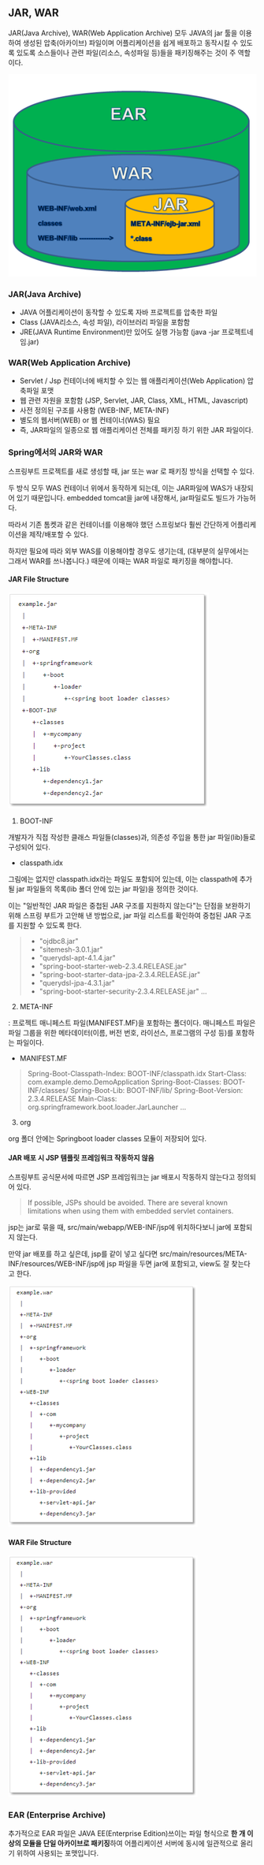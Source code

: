 ## JAR, WAR

JAR(Java Archive), WAR(Web Application Archive) 모두 JAVA의 jar 툴을 이용하여 생성된 압축(아카이브) 파일이며 어플리케이션을 쉽게 배포하고 동작시킬 수 있도록 있도록 소스들이나 관련 파일(리소스, 속성파일 등)들을 패키징해주는 것이 주 역할이다.

![](img/jarwar.png)

### JAR(Java Archive)

- JAVA 어플리케이션이 동작할 수 있도록 자바 프로젝트를 압축한 파일
- Class (JAVA리소스, 속성 파일), 라이브러리 파일을 포함함
- JRE(JAVA Runtime Environment)만 있어도 실행 가능함 (java -jar 프로젝트네임.jar)

### WAR(Web Application Archive)

- Servlet / Jsp 컨테이너에 배치할 수 있는 웹 애플리케이션(Web Application) 압축파일 포맷
- 웹 관련 자원을 포함함 (JSP, Servlet, JAR, Class, XML, HTML, Javascript)
- 사전 정의된 구조를 사용함 (WEB-INF, META-INF)
- 별도의 웹서버(WEB) or 웹 컨테이너(WAS) 필요
- 즉, JAR파일의 일종으로 웹 애플리케이션 전체를 패키징 하기 위한 JAR 파일이다.

### Spring에서의 JAR와 WAR

스프링부트 프로젝트를 새로 생성할 때, jar 또는 war 로 패키징 방식을 선택할 수 있다.

두 방식 모두 WAS 컨테이너 위에서 동작하게 되는데, 이는 JAR파일에 WAS가 내장되어 있기 때문입니다. embedded tomcat을 jar에 내장해서, jar파일로도 빌드가 가능허다.

따라서 기존 톰켓과 같은 컨테이너를 이용해야 했던 스프링보다 훨씬 간단하게 어플리케이션을 제작/배포할 수 있다.

하지만 필요에 따라 외부 WAS를 이용해야할 경우도 생기는데, (대부분의 실무에서는 그래서 WAR를 쓰나봅니다.) 때문에 이때는 WAR 파일로 패키징을 해야합니다.

#### JAR File Structure

![](img/spjar.png)

1. BOOT-INF

개발자가 직접 작성한 클래스 파일들(classes)과, 의존성 주입을 통한 jar 파일(lib)들로 구성되어 있다.

- classpath.idx

그림에는 없지만 classpath.idx라는 파일도 포함되어 있는데, 이는 classpath에 추가될 jar 파일들의 목록(lib 폴더 안에 있는 jar 파일)을 정의한 것이다.

이는 "일반적인 JAR 파일은 중첩된 JAR 구조를 지원하지 않는다"는 단점을 보완하기 위해 스프링 부트가 고안해 낸 방법으로, jar 파일 리스트를 확인하여 중첩된 JAR 구조를 지원할 수 있도록 한다.

> - "ojdbc8.jar"
> - "sitemesh-3.0.1.jar"
> - "querydsl-apt-4.1.4.jar"
> - "spring-boot-starter-web-2.3.4.RELEASE.jar"
> - "spring-boot-starter-data-jpa-2.3.4.RELEASE.jar"
> - "querydsl-jpa-4.3.1.jar"
> - "spring-boot-starter-security-2.3.4.RELEASE.jar"
>   ...

2. META-INF

: 프로젝트 매니페스트 파일(MANIFEST.MF)을 포함하는 폴더이다. 매니페스트 파일은 파일 그룹을 위한 메타데이터(이름, 버전 번호, 라이선스, 프로그램의 구성 등)를 포함하는 파일이다.

- MANIFEST.MF

> Spring-Boot-Classpath-Index: BOOT-INF/classpath.idx
> Start-Class: com.example.demo.DemoApplication
> Spring-Boot-Classes: BOOT-INF/classes/
> Spring-Boot-Lib: BOOT-INF/lib/
> Spring-Boot-Version: 2.3.4.RELEASE
> Main-Class: org.springframework.boot.loader.JarLauncher
> ...

3. org

org 폴더 안에는 Springboot loader classes 모듈이 저장되어 있다.

#### JAR 배포 시 JSP 템플릿 프레임워크 작동하지 않음

스프링부트 공식문서에 따르면 JSP 프레임워크는 jar 배포시 작동하지 않는다고 정의되어 있다.

> If possible, JSPs should be avoided. There are several known limitations when using them with embedded servlet containers.

jsp는 jar로 묶을 때, src/main/webapp/WEB-INF/jsp에 위치하다보니 jar에 포함되지 않는다.

만약 jar 배포를 하고 싶은데, jsp를 같이 넣고 싶다면 src/main/resources/META-INF/resources/WEB-INF/jsp에 jsp 파일을 두면 jar에 포함되고, view도 잘 찾는다고 한다.

![](img/spwar.png)

#### WAR File Structure

![](img/spwar.png)

### EAR (Enterprise Archive)

추가적으로 EAR 파일은 JAVA EE(Enterprise Edition)쓰이는 파일 형식으로 **한 개 이상의 모듈을 단일 아카이브로 패키징**하여 어플리케이션 서버에 동시에 일관적으로 올리기 위하여 사용되는 포맷입니다.
